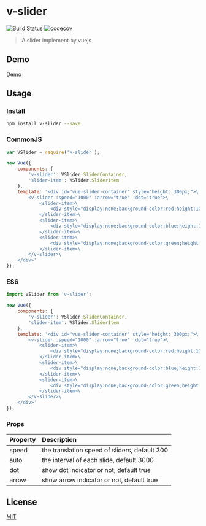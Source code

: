 # v-slider
[![Build Status](https://travis-ci.org/lakb248/v-slider.svg?branch=master)](https://travis-ci.org/lakb248/v-slider)
[![codecov](https://codecov.io/gh/lakb248/v-slider/branch/master/graph/badge.svg)](https://codecov.io/gh/lakb248/v-slider)

> A slider implement by vuejs

## Demo

[Demo](https://lakb248.github.io/v-slider)

## Usage

### Install

```bash
npm install v-slider --save
```

### CommonJS

```javascript
var VSlider = require('v-slider');

new Vue({
    components: {
        'v-slider': VSlider.SliderContainer,
        'slider-item': VSlider.SliderItem
    },
    template: '<div id="vue-slider-container" style="height: 300px;">\
        <v-slider :speed="1000" :arrow="true" :dot="true">\
            <slider-item>\
                <div style="display:none;background-color:red;height:100%;">SliderA</div>\
            </slider-item>\
            <slider-item>\
                <div style="display:none;background-color:blue;height:100%;">SliderB</div>\
            </slider-item>\
            <slider-item>\
                <div style="display:none;background-color:green;height:100%;">SliderC</div>\
            </slider-item>\
        </v-slider>\
    </div>'
});
```

### ES6
```javascript
import VSlider from 'v-slider';

new Vue({
    components: {
        'v-slider': VSlider.SliderContainer,
        'slider-item': VSlider.SliderItem
    },
    template: '<div id="vue-slider-container" style="height: 300px;">\
        <v-slider :speed="1000" :arrow="true" :dot="true">\
            <slider-item>\
                <div style="display:none;background-color:red;height:100%;">SliderA</div>\
            </slider-item>\
            <slider-item>\
                <div style="display:none;background-color:blue;height:100%;">SliderB</div>\
            </slider-item>\
            <slider-item>\
                <div style="display:none;background-color:green;height:100%;">SliderC</div>\
            </slider-item>\
        </v-slider>\
    </div>'
});
```

### Props

| Property | Description |
|:--|:--|
|speed| the translation speed of sliders, default 300 |
|auto| the interval of each slide, default 3000 |
|dot| show dot indicator or not, default true |
|arrow| show arrow indicator or not, default true |

## License

[MIT](http://opensource.org/licenses/MIT)
